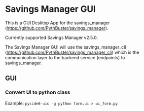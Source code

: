 # Savings Manager GUI
This is a GUI Desktop App for the savings_manager (https://github.com/PythBuster/savings_manager).

Currently supported Savings Manager v2.5.0.

The Savings Manager GUI will use the savings_manager_cli (https://github.com/PythBuster/savings_manager_cli)
which is the communication layer to the backend service (endpoints) to savings_manager.

## GUI

### Convert UI to python class
Example: `pyside6-uic -g python form.ui > ui_form.py`
